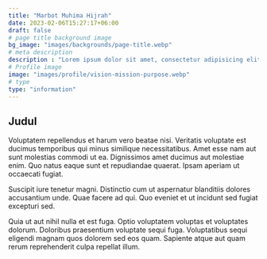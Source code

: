 ```yaml
---
title: "Marbot Muhima Hijrah"
date: 2023-02-06T15:27:17+06:00
draft: false
# page title background image
bg_image: "images/backgrounds/page-title.webp"
# meta description
description : "Lorem ipsum dolor sit amet, consectetur adipisicing elit, sed do eiusmod tempor incididunt ut labore. dolore magna aliqua. Ut enim ad minim veniam, quis nostrud."
# Profile image
image: "images/profile/vision-mission-purpose.webp"
# type
type: "information"
---
```


## Judul

Voluptatem repellendus et harum vero beatae nisi. Veritatis voluptate est ducimus temporibus qui minus similique necessitatibus. Amet esse nam aut sunt molestias commodi ut ea. Dignissimos amet ducimus aut molestiae enim. Quo natus eaque sunt et repudiandae quaerat. Ipsam aperiam ut occaecati fugiat.

Suscipit iure tenetur magni. Distinctio cum ut aspernatur blanditiis dolores accusantium unde. Quae facere ad qui. Quo eveniet et ut incidunt sed fugiat excepturi sed.

Quia ut aut nihil nulla et est fuga. Optio voluptatem voluptas et voluptates dolorum. Doloribus praesentium voluptate sequi fuga. Voluptatibus sequi eligendi magnam quos dolorem sed eos quam. Sapiente atque aut quam rerum reprehenderit culpa repellat illum.